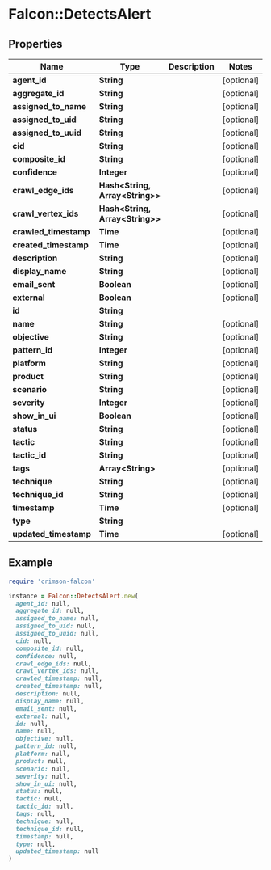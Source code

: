 # Falcon::DetectsAlert

## Properties

| Name | Type | Description | Notes |
| ---- | ---- | ----------- | ----- |
| **agent_id** | **String** |  | [optional] |
| **aggregate_id** | **String** |  | [optional] |
| **assigned_to_name** | **String** |  | [optional] |
| **assigned_to_uid** | **String** |  | [optional] |
| **assigned_to_uuid** | **String** |  | [optional] |
| **cid** | **String** |  | [optional] |
| **composite_id** | **String** |  | [optional] |
| **confidence** | **Integer** |  | [optional] |
| **crawl_edge_ids** | **Hash&lt;String, Array&lt;String&gt;&gt;** |  | [optional] |
| **crawl_vertex_ids** | **Hash&lt;String, Array&lt;String&gt;&gt;** |  | [optional] |
| **crawled_timestamp** | **Time** |  | [optional] |
| **created_timestamp** | **Time** |  | [optional] |
| **description** | **String** |  | [optional] |
| **display_name** | **String** |  | [optional] |
| **email_sent** | **Boolean** |  | [optional] |
| **external** | **Boolean** |  | [optional] |
| **id** | **String** |  |  |
| **name** | **String** |  | [optional] |
| **objective** | **String** |  | [optional] |
| **pattern_id** | **Integer** |  | [optional] |
| **platform** | **String** |  | [optional] |
| **product** | **String** |  | [optional] |
| **scenario** | **String** |  | [optional] |
| **severity** | **Integer** |  | [optional] |
| **show_in_ui** | **Boolean** |  | [optional] |
| **status** | **String** |  | [optional] |
| **tactic** | **String** |  | [optional] |
| **tactic_id** | **String** |  | [optional] |
| **tags** | **Array&lt;String&gt;** |  | [optional] |
| **technique** | **String** |  | [optional] |
| **technique_id** | **String** |  | [optional] |
| **timestamp** | **Time** |  | [optional] |
| **type** | **String** |  |  |
| **updated_timestamp** | **Time** |  | [optional] |

## Example

```ruby
require 'crimson-falcon'

instance = Falcon::DetectsAlert.new(
  agent_id: null,
  aggregate_id: null,
  assigned_to_name: null,
  assigned_to_uid: null,
  assigned_to_uuid: null,
  cid: null,
  composite_id: null,
  confidence: null,
  crawl_edge_ids: null,
  crawl_vertex_ids: null,
  crawled_timestamp: null,
  created_timestamp: null,
  description: null,
  display_name: null,
  email_sent: null,
  external: null,
  id: null,
  name: null,
  objective: null,
  pattern_id: null,
  platform: null,
  product: null,
  scenario: null,
  severity: null,
  show_in_ui: null,
  status: null,
  tactic: null,
  tactic_id: null,
  tags: null,
  technique: null,
  technique_id: null,
  timestamp: null,
  type: null,
  updated_timestamp: null
)
```

